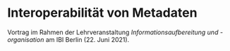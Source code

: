 # Interoperabilität von Metadaten

Vortrag im Rahmen der Lehrveranstaltung *Informationsaufbereitung und -organisation* am IBI Berlin (22. Juni 2021).
